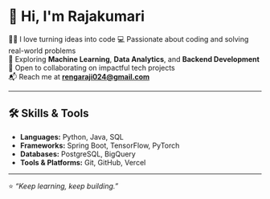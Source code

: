 # 👋 Hi, I'm Rajakumari  

👩‍💻 I love turning ideas into code
💻 Passionate about coding and solving real-world problems  
🚀 Exploring **Machine Learning**, **Data Analytics**, and **Backend Development**  
🤝 Open to collaborating on impactful tech projects  
📬 Reach me at **rengaraji024@gmail.com**  

---

## 🛠️ Skills & Tools  
- **Languages:** Python, Java, SQL  
- **Frameworks:** Spring Boot, TensorFlow, PyTorch  
- **Databases:** PostgreSQL, BigQuery  
- **Tools & Platforms:** Git, GitHub, Vercel

---

⭐ *“Keep learning, keep building.”*  

<!---
Rajakumari02/Rajakumari02 is a ✨ special ✨ repository because its `README.md` (this file) appears on your GitHub profile.
You can click the Preview link to take a look at your changes.
--->
